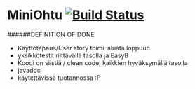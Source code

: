 # MiniOhtu [![Build Status](https://travis-ci.org/HuppuOsaajat/miniOhtu.svg)](https://travis-ci.org/HuppuOsaajat/miniOhtu)


######DEFINITION OF DONE
* Käyttötapaus/User story toimii alusta loppuun
* yksikkötestit riittävällä tasolla ja EasyB
* Koodi on siistiä / clean code, kaikkien hyväksymällä tasolla
* javadoc
* käytettävissä tuotannossa :P 
